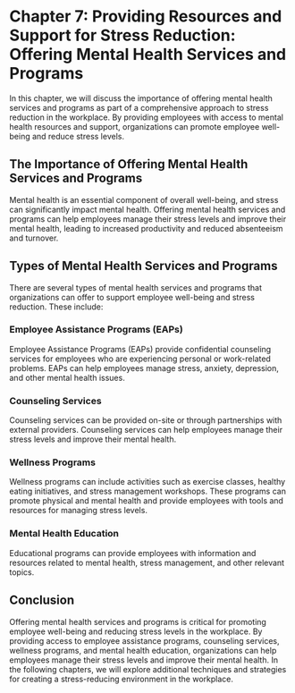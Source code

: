 Chapter 7: Providing Resources and Support for Stress Reduction: Offering Mental Health Services and Programs
=============================================================================================================

In this chapter, we will discuss the importance of offering mental health services and programs as part of a comprehensive approach to stress reduction in the workplace. By providing employees with access to mental health resources and support, organizations can promote employee well-being and reduce stress levels.

The Importance of Offering Mental Health Services and Programs
--------------------------------------------------------------

Mental health is an essential component of overall well-being, and stress can significantly impact mental health. Offering mental health services and programs can help employees manage their stress levels and improve their mental health, leading to increased productivity and reduced absenteeism and turnover.

Types of Mental Health Services and Programs
--------------------------------------------

There are several types of mental health services and programs that organizations can offer to support employee well-being and stress reduction. These include:

### Employee Assistance Programs (EAPs)

Employee Assistance Programs (EAPs) provide confidential counseling services for employees who are experiencing personal or work-related problems. EAPs can help employees manage stress, anxiety, depression, and other mental health issues.

### Counseling Services

Counseling services can be provided on-site or through partnerships with external providers. Counseling services can help employees manage their stress levels and improve their mental health.

### Wellness Programs

Wellness programs can include activities such as exercise classes, healthy eating initiatives, and stress management workshops. These programs can promote physical and mental health and provide employees with tools and resources for managing stress levels.

### Mental Health Education

Educational programs can provide employees with information and resources related to mental health, stress management, and other relevant topics.

Conclusion
----------

Offering mental health services and programs is critical for promoting employee well-being and reducing stress levels in the workplace. By providing access to employee assistance programs, counseling services, wellness programs, and mental health education, organizations can help employees manage their stress levels and improve their mental health. In the following chapters, we will explore additional techniques and strategies for creating a stress-reducing environment in the workplace.
